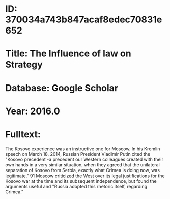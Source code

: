 # ID: 370034a743b847acaf8edec70831e652
# Title: The Influence of law on Strategy
# Database: Google Scholar
# Year: 2016.0
# Fulltext:
The Kosovo experience was an instructive one for Moscow.
In his Kremlin speech on March 18, 2014, Russian President Vladimir Putin cited the "Kosovo precedent -a precedent our Western colleagues created with their own hands in a very similar situation, when they agreed that the unilateral separation of Kosovo from Serbia, exactly what Crimea is doing now, was legitimate."
91 Moscow criticized the West over its legal justifications for the Kosovo war at the time and its subsequent independence, but found the arguments useful and "Russia adopted this rhetoric itself, regarding Crimea."